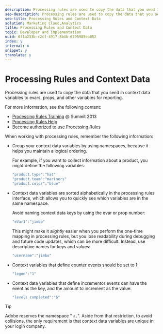 ```yaml
---
description: Processing rules are used to copy the data that you send in context data variables to evars, props, and other variables for reporting.
seo-description: Processing rules are used to copy the data that you send in context data variables to evars, props, and other variables for reporting.
seo-title: Processing Rules and Context Data
solution: Marketing Cloud,Analytics
title: Processing Rules and Context Data
topic: Developer and implementation
uuid: 6f1a233b-c2cf-4917-8b4b-6795985ea052
index: y
internal: n
snippet: y
translate: y
---
```


# Processing Rules and Context Data

Processing rules are used to copy the data that you send in context data variables to evars, props, and other variables for reporting.

 For more information, see the following content:

* [Processing Rules Training](http://tv.adobe.com/embed/1181/16506/) @ Summit 2013 
* [Processing Rules Help](https://marketing.adobe.com/resources/help/en_US/reference/?f=processing_rules) 
* [Become authorized to use Processing Rules](https://marketing.adobe.com/resources/help/en_US/reference/)

When working with processing rules, remember the following information:

* Group your context data variables by using namespaces, because it helps you maintain a logical ordering.

  For example, if you want to collect information about a product, you might define the following variables: 

  ```js
  "product.type":"hat" 
  "product.team":"mariners" 
  "product.color":"blue"
  ```

* Context data variables are sorted alphabetically in the processing rules interface, which allows you to quickly see which variables are in the same namespace.

  Avoid naming context data keys by using the evar or prop number:

  ```js
  "eVar1":"jimbo"
  ```

  This might make it *slightly* easier when you perform the one-time mapping in processing rules, but you lose readability during debugging and future code updates, which can be more difficult. Instead, use descriptive names for keys and values:

  ```js
  "username":"jimbo"
  ```

* Context variables that define counter events should be set to 1:

  ```js
  "logon":"1"
  ```

* Context data variables that define incrementor events can have the event as the key, and the amount to increment as the value:

  ```js
  "levels completed":"6"
  ```

>[!TIP]
>
>Adobe reserves the namespace " `a.`". Aside from that restriction, to avoid collisions, the only requirement is that context data variables are unique in your login company.

